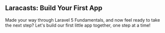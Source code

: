 ## Laracasts: Build Your First App

Made your way through Laravel 5 Fundamentals, and now feel ready to take the next step? Let's build our first little app together, one step at a time!


